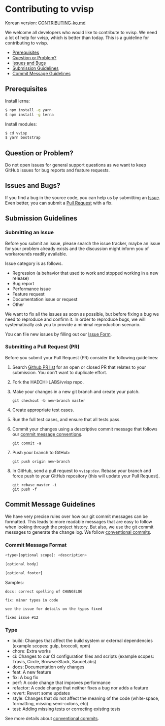 

# Contributing to vvisp

Korean version: [CONTRIBUTING-ko.md](./CONTRIBUTING-ko.md)

 We welcome all developers who would like to contribute to vvisp. We need a lot of help for vvisp, which is better than today. This is a guideline for contributing to vvisp.
 - [Prerequisites](#prerequisites)
 - [Question or Problem?](#question)
 - [Issues and Bugs](#issue)
 - [Submission Guidelines](#submit)
 - [Commit Message Guidelines](#commit)

## Prerequisites
Install lerna:
```bash
$ npm install -g yarn
$ npm install -g lerna
```

Install modules:
```bash
$ cd vvisp
$ yarn bootstrap
```

## <a name="question"></a>Question or Problem?

 Do not open issues for general support questions as we want to keep GitHub issues for bug reports and feature requests.

## <a name="issue"></a> Issues and Bugs?

 If you find a bug in the source code, you can help us by submitting an [Issue](#submit-issue). Even better, you can submit a [Pull Request](#submit-pr) with a fix.

## <a name="submit"></a> Submission Guidelines

### <a name="submit-issue"></a> Submitting an Issue

Before you submit an issue, please search the issue tracker, maybe an issue for your problem already exists and the discussion might inform you of workarounds readily available.

Issue category is as follows.
- Regression (a behavior that used to work and stopped working in a new release)
- Bug report
- Performance issue
- Feature request
- Documentation issue or request
- Other

We want to fix all the issues as soon as possible, but before fixing a bug we need to reproduce and confirm it. In order to reproduce bugs, we will systematically ask you to provide a minimal reproduction scenario. 

You can file new issues by filling out our [Issue Form](https://github.com/HAECHI-LABS/vvisp/issues/new).

### <a name="submit-pr"></a> Submitting a Pull Request (PR)

Before you submit your Pull Request (PR) consider the following guidelines:

1. Search [Github PR list]((https://github.com/HAECHI-LABS/vvisp/pulls)) for an open or closed PR that relates to your submission. You don't want to duplicate effort.
1. Fork the HAECHI-LABS/vvisp repo.
1. Make your changes in a new git branch and create your patch.

     ```shell
     git checkout -b new-branch master
     ```

1. Create appropriate test cases.
1. Run the full test cases, and ensure that all tests pass.
1. Commit your changes using a descriptive commit message that follows our [commit message conventions](#commit).

     ```shell
     git commit -a
     ```
1. Push your branch to GitHub:

    ```shell
    git push origin new-branch
    ```

1. In GitHub, send a pull request to `vvisp:dev`. Rebase your branch and force push to your GitHub repository (this will update your Pull Request).

    ```shell
    git rebase master -i
    git push -f
    ```
    
## <a name="commit"></a> Commit Message Guidelines

We have very precise rules over how our git commit messages can be formatted. This leads to more readable messages that are easy to follow when looking through the project history. But also, we use the git commit messages to generate the change log.
We follow [conventional commits](https://www.conventionalcommits.org/en/v1.0.0-beta.2/). 

### Commit Message Format
```bash
<type>[optional scope]: <description>

[optional body]

[optional footer]
```

Samples:
```
docs: correct spelling of CHANGELOG                 

```
```
fix: minor typos in code

see the issue for details on the typos fixed

fixes issue #12
```

### Type

- build: Changes that affect the build system or external dependencies (example scopes: gulp, broccoli, npm)
- chore: Extra works
- ci: Changes to our CI configuration files and scripts (example scopes: Travis, Circle, BrowserStack, SauceLabs)
- docs: Documentation only changes
- feat: A new feature
- fix: A bug fix
- perf: A code change that improves performance
- refactor: A code change that neither fixes a bug nor adds a feature
- revert: Revert some updates
- style: Changes that do not affect the meaning of the code (white-space, formatting, missing semi-colons, etc)
- test: Adding missing tests or correcting existing tests

See more details about [conventional commits](https://www.conventionalcommits.org/en/v1.0.0-beta.2/).
